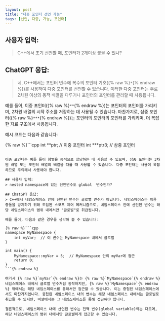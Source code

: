 ```yaml
---
layout: post
title: "다중 포인터 선언 가능"
tags: [선언, 다중, 가능, 포인터]
---
```


## 사용자 입력:
> C++에서 초기 선언할 때, 포인터가 2개이상 붙을 수 있나?

## ChatGPT 응답:
> 네, C++에서는 포인터 변수에 복수의 포인터 기호({% raw %}`*`{% endraw %})를 사용하여 다중 포인터를 선언할 수 있습니다. 이러한 다중 포인터는 주로 2차원 이상의 동적 배열을 다루거나 포인터의 포인터를 관리할 때 사용됩니다.

예를 들어, 이중 포인터({% raw %}`**`{% endraw %})는 포인터의 포인터를 가리키며, 2차원 배열의 시작 주소를 저장하는 데 사용될 수 있습니다. 마찬가지로, 삼중 포인터({% raw %}`***`{% endraw %})는 포인터의 포인터의 포인터를 가리키며, 더 복잡한 자료 구조에서 사용됩니다.

예시 코드는 다음과 같습니다:

{% raw %}```cpp
int **ptr; // 이중 포인터
int ***ptr3; // 삼중 포인터
```{% endraw %}

이중 포인터는 예를 들어 행렬을 동적으로 할당하는 데 사용할 수 있으며, 삼중 포인터는 3차원 배열 또는 포인터 배열의 배열을 다룰 때 사용할 수 있습니다. 다중 포인터는 사용이 복잡하므로 주의해서 사용해야 합니다.

## 사용자 입력:
> nested namespace에 있는 선언변수도 global  변수인가?

## ChatGPT 응답:
> C++에서 네임스페이스 안에 선언된 변수는 글로벌 변수가 아닙니다. 네임스페이스는 이름 충돌을 방지하기 위해 도입된 스코프 제어 메커니즘으로, 네임스페이스 안에 선언된 변수는 해당 네임스페이스의 범위 내에서만 "글로벌"로 취급됩니다.

예를 들어, 다음과 같은 경우를 생각해 볼 수 있습니다:

{% raw %}```cpp
namespace MyNamespace {
    int myVar;  // 이 변수는 MyNamespace 내에서 글로벌
}

int main() {
    MyNamespace::myVar = 5;  // MyNamespace 안의 myVar에 접근
    return 0;
}
```{% endraw %}

여기서 {% raw %}`myVar`{% endraw %}는 {% raw %}`MyNamespace`{% endraw %} 네임스페이스 내에서 글로벌 변수처럼 동작하지만, {% raw %}`MyNamespace`{% endraw %} 밖에서는 해당 네임스페이스를 통해서만 접근할 수 있습니다. 이는 중첩된 네임스페이스에서도 마찬가지입니다. 중첩된 네임스페이스 내의 변수는 해당 네임스페이스 내에서는 글로벌로 취급될 수 있지만, 바깥에서는 그 네임스페이스를 통해 접근해야 합니다.

결론적으로, 네임스페이스 내에 선언된 변수는 전역 변수(global variable)와는 다르며, 해당 네임스페이스의 범위 내에서만 글로벌하게 접근할 수 있습니다.

